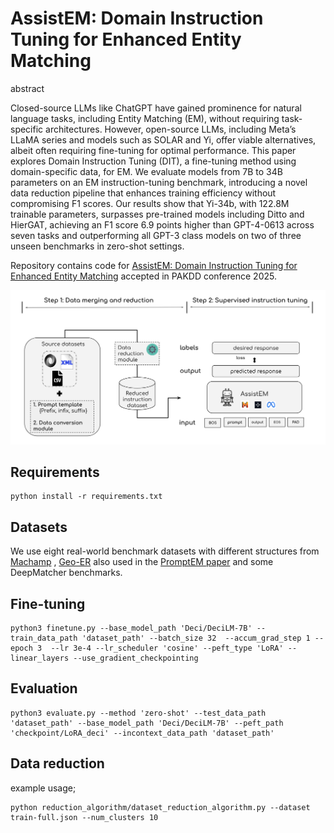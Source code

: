 # AssistEM: Domain Instruction Tuning for Enhanced Entity Matching

abstract 

Closed-source LLMs like ChatGPT have gained prominence for natural language tasks, including Entity Matching (EM), without requiring task-specific architectures. However, open-source LLMs, including Meta’s LLaMA series and models such as SOLAR and Yi, offer viable alternatives, albeit often requiring fine-tuning for optimal performance. This paper explores Domain Instruction Tuning (DIT), a fine-tuning method using domain-specific data, for EM. We evaluate models from 7B to 34B parameters on an EM instruction-tuning benchmark, introducing a novel data reduction pipeline that enhances training efficiency without compromising F1 scores. Our results show that Yi-34b, with 122.8M trainable parameters, surpasses pre-trained models including Ditto and HierGAT, achieving an F1 score 6.9 points higher than GPT-4-0613 across seven tasks and outperforming all GPT-3 class models on two of three unseen benchmarks in zero-shot settings.

Repository contains code for [AssistEM: Domain Instruction Tuning for Enhanced Entity Matching](https://pakdd2025.org/call-for-paper-llm/) accepted in PAKDD conference 2025.

![AssistEM pipeline. ](./img/method.png)

## Requirements

```
python install -r requirements.txt
```

## Datasets

We use eight real-world benchmark datasets with different structures from [Machamp](https://github.com/megagonlabs/machamp) , [Geo-ER](https://github.com/PasqualeTurin/Geo-ER) also used in the 
[PromptEM paper](https://arxiv.org/abs/2207.04802) and some DeepMatcher benchmarks.

## Fine-tuning


```
python3 finetune.py --base_model_path 'Deci/DeciLM-7B' --train_data_path 'dataset_path' --batch_size 32  --accum_grad_step 1 --epoch 3  --lr 3e-4 --lr_scheduler 'cosine' --peft_type 'LoRA' --linear_layers --use_gradient_checkpointing  
```

## Evaluation
 
```
python3 evaluate.py --method 'zero-shot' --test_data_path 'dataset_path' --base_model_path 'Deci/DeciLM-7B' --peft_path 'checkpoint/LoRA_deci' --incontext_data_path 'dataset_path' 
```


## Data reduction 

example usage;

```
python reduction_algorithm/dataset_reduction_algorithm.py --dataset train-full.json --num_clusters 10
```